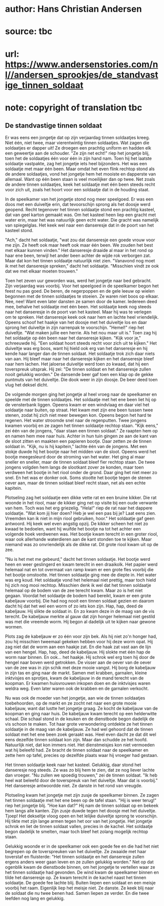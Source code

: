 # author: Hans Christian Andersen
# source: tbc
# url: https://www.andersenstories.com/nl//andersen_sprookjes/de_standvastige_tinnen_soldaat
# note: copyright of translation tbc

## De standvastige tinnen soldaat 

Er was eens een jongetje dat op zijn verjaardag tinnen soldaatjes kreeg.
Niet één, niet twee, maar vierentwintig tinnen soldaatjes.
Wat zagen die soldaatjes er dapper uit! Ze droegen een prachtig uniform
en hadden elk een geweertje aan de schouder.
"Ze zijn net echt!" riep het jongetje blij, toen het de soldaatjes één
voor één in zijn hand nam.
Toen hij het laatste soldaatje vastpakte, zag het jongetje iets heel
bijzonders. Het was een soldaatje met maar één been. Maar omdat het even
flink rechtop stond als de andere soldaatjes, vond het jongetje hem het
mooiste en dapperste van allemaal. Want op één been staan is veel
moeilijker dan op twee.
Net zoals de andere tinnen soldaatjes, keek het soldaatje met één been
steeds recht voor zich uit, zoals het hoort voor een soldaatje dat in de
houding staat.

In de speelkamer van het jongetje stond nog meer speelgoed. Er was een
doos met een duiveltje erin, dat tevoorschijn sprong als het doosje werd
geopend.
Recht tegenover het tinnen soldaatje stond een prachtig kasteel, dat van
geel karton gemaakt was. Om het kasteel heen liep een gracht met water
erin, maar het was natuurlijk geen echt water. Die gracht was namelijk
van spiegelglas.
Het keek wel naar een danseresje dat in de poort van het kasteel stond.

"Ach," dacht het soldaatje, "wat zou dat danseresje een goede vrouw
voor me zijn. Ze heeft ook maar heeft ook maar één been. We zouden het
best met elkaar kunnen vinden."
Het danseresje draaide al maar in het rond op haar ene been, terwijl het
ander been achter de wijde rok verborgen zat. Maar dat kon het tinnen
soldaatje natuurlijk niet zien.
"Vanavond nog moet ik met het danseresje spreken," dacht het
soldaatje. "Misschien vindt ze ook dat we met elkaar moeten trouwen."

Toen het zeven uur geworden was, werd het jongetje naar bed gebracht.
Zijn verjaardag was voorbij.
Voor het speelgoed in de speelkamer begon het feest nu pas goed. De
beren, de negerpoppen en de gele leeuw op wielen begonnen met de tinnen
soldaatjes te stoeien. Ze waren niet boos op elkaar. Nee, nee! Want even
later dansten ze samen door de kamer. Iedereen deed mee, behalve het
soldaatje met één been.
Het soldaatje keek nog steeds naar het danseresje in de poort van het
kasteel. Maar hij was te verlegen om te spreken. Het danseresje keek ook
naar hem en lachte heel vriendelijk.
Opeens schoof het haakje van het doosje met het duiveltje los en daar
sprong het duiveltje in zijn narrenpak te voorschijn.
"Hemel!" riep het duiveltje. "Wat maken jullie een herrie. Als het
nou maar uit is." Toen zag hij het soldaatje op één been naar het
danseresje kijken.
"Kijk voor je," schreeuwde hij. "Een soldaat hoort steeds recht voor
zich uit te kijken."
Het duiveltje was erg boos, want hij hield ook erg van het danseresje en
hij kende haar langer dan de tinnen soldaat.
Het soldaatje trok zich daar niets van aan. Hij bleef maar naar het
danseresje kijken en het danseresje bleef naar hem lachen. Het jaloerse
duiveltje werd toen zo kwaad, dat hij een toverspreuk uitsprak. Hij zei:
"De tinnen soldaat en het danseresje zullen nooit gelukkig worden."
De dansende beer gaf toen een klap op de gekke puntmuts van het
duiveltje. Die dook weer in zijn doosje. De beer deed toen vlug het
deksel dicht.

De volgende morgen ging het jongetje al heel vroeg naar de speelkamer en
speelde met de tinnen soldaatjes.
Het soldaatje met het ene been liet hij op de vensterbank liggen. Opeens
kwam er een windvlaag en daar viel het soldaatje naar buiten, op straat.
Het kwam met zijn ene been tussen twee stenen, zodat hij zich niet meer
bewegen kon.
Opeens begon het hard te regenen. Het water stroomde snel naar de
regenputten.
Twee jongens kwamen voorbij en ze zagen het tinnen soldaatje rechtop
staan.
"Kijk eens," zei één van de jongens, "daar staan een tinnen
soldaat."
Ze raapten hem op en namen hem mee naar huis. Achter in hun tuin gingen
ze aan de kant van de sloot zitten en maakten een papieren bootje. Daar
zetten ze de tinnen soldaat in.
"Kijk, nu is hij kapitein," lachte één van de jongens.
Met een stokje duwde hij het bootje naar het midden van de sloot. Opeens
werd het bootje meegesleurd door de stroming van het water. Het ging al
maar sneller en sneller, maar de tinnen soldaat bleef fier rechtop
staan.
De twee jongens volgden hem langs de slootkant zover ze konden, maar
toen verdween het bootje in het riool onder de grond.
Daar ging het niet meer zo snel. En het was er donker ook. Soms stootte
het bootje tegen de stenen oever aan, maar de tinnen soldaat bleef recht
staan, net als een echte kapitein.

Plotseling zag het soldaatje een dikke vette rat en een bruine kikker.
Die rat woonde in het riool, maar de kikker ging net op visite bij een
oude verwante van hem. Toch was het erg griezelig.
"Hela!" riep de rat naar het dappere soldaatje. "Wat kom jij hier
doen? Heb je wel een pas bij je? Laat eens zien. Vreemden kan ik niet in
mijn riool gebruiken, hoor."
Het soldaatje gaf geen antwoord. Hij keek wel even angstig opzij.
De kikker scheen het niet zo kwaad te bedoelen, want hij wuifde het
bootje na tot het achter een volgende hoek verdwenen was.
Het bootje kwam terecht in een groter riool, waar ook allerhande
waterdieren aan de kant stonden toe te kijken. Maar niemand was zo
onvriendelijk als de dikke rat.
Dit grote riool kwam uit op de zee.

"Nu is het met me gebeurd," dacht het tinnen soldaatje.
Het bootje werd heen en weer geslingerd en kwam terecht in een
draaikolk. Het papier werd helemaal nat en tot overmaat van ramp kwam er
een grote fles voorbij die het bootje omstootte. Het tinnen soldaatje
ging mee de diepte in. Het water was erg koud.
Het soldaatje vond het helemaal niet prettig, maar toch hield hij zich
nog mooi rechtop.
Misschien denk ik wel dat het tinnen soldaatje helemaal op de bodem van
de zee terecht kwam. Maar zo is het niet gegaan. Voordat het soldaatje
de bodem had bereikt, kwam er een grote kabeljauw voorbij. Die had nog
nooit een tinnen soldaat gezien en daarom dacht hij dat het wel een worm
of zo iets kon zijn.
Hap, hap, deed de kabeljauw. Hij slikte de soldaat in. En zo kwam deze
in de maag van de vis terecht.
De kabeljauw merkte al gauw dat zijn honger helemaal niet gestild was
met die vreemde worm. Hij begon al dadelijk uit te kijken naar gewone
wormen.

Plots zag de kabeljauw er zo één voor zijn bek. Als hij niet zo'n
honger had, zou hij misschien tweemaal gekeken hebben voor hij deze worm
opat. Hij zag niet dat de worm aan een haakje zat. En die haak zat vast
aan de lijn van een hengel. Hap, hap, deed de kabeljauw. Hij slokte met
één hap de worm naar binnen. En ook... het haakje.
Hij schrok wel erg toen hij door de hengel naar boven werd getrokken.
De visser aan de oever van de oever van de zee was in zijn schik met
deze mooie vangst. Hij borg de kabeljauw in zijn tas en ging naar de
markt.
Samen met krabben, garnalen, kleine inktvisjes en sprotjes, kwam de
kabeljauw in de mand terecht van de koopman. Er kwamen huisvrouwen
inkopen doen en de inktvisjes waren weldra weg. Even later waren ook de
krabben en de garnalen verkocht.

Nu was ook de moeder van het jongetje, aan wie de tinnen soldaatjes
toebehoorden, op de markt en ze zocht net naar een grote mooie
kabeljauw, want dat lustte het jongetje graag. Ze kocht de kabeljauw van
de koopman en ging naar huis.
De kabeljauw kwam terecht op een helderwitte schaal. Die schaal stond in
de keuken en de dienstbode begon dadelijk de vis schoon te maken. Tot
haar grote verwondering ontdekte ze het tinnen soldaatje in de maag van
de kabeljauw. Ze had wel gehoord dat de tinnen soldaat met het ene been
zoek geraakt was. Heel even dacht ze dat dit wel eens dezelfde tinnen
soldaat kon zijn. Maar dan schudde ze het hoofd. Natuurlijk niet, dat
kon immers niet. Het dienstmeisjes kon niet vermoeden wat hij beleefd
had.
Ze bracht de tinnen soldaat naar de speelkamer en zette hem op tafel,
precies op dezelfde plaats waar hij vroeger had gestaan.

Het tinnen soldaatje keek naar het kasteel. Gelukkig, daar stond het
danseresje nog steeds.
Ze was zo blij hem te zien, dat ze nog liever lachte dan vroeger.
"Nu zullen we spoedig trouwen," zei de tinnen soldaat. "Ik heb heel
wat beleefd door de toverspreuk van het duiveltje. Maar dat is
voorbij."
Het danseresje antwoordde niet. Ze danste in het rond van vreugde.

Plotseling kwam het jongetje met zijn zusje de speelkamer binnen. Ze
zagen het tinnen soldaatje met het ene been op de tafel staan.
"Hij is weer terug!" riep het jongetje blij. "Hoe kan dat?"
Hij nam de tinnen soldaat op en bekeek hem langs alle kanten.
Zijn zusje duwde tegen het doosje met het duiveltje.
Tjoep! Het dekseltje vloog open en het lelijke duiveltje sprong te
voorschijn. Hij tikte met zijn lange armen tegen het oor van het
jongetje.
Het jongetje schrok en liet de tinnen soldaat vallen, precies in de
kachel. Het soldaatje begon dadelijk te smelten, maar toch bleef het
zolang mogelijk rechtop staan.

Gelukkig woonde er in de speelkamer ook een goede fee en die had het
niet begrepen op de toverspreuken van het duiveltje. Ze zwaaide met haar
toverstaf en fluisterde: "Het tinnen soldaatje en het danseresje zullen
ergens anders weer gaan leven en ze zullen gelukkig worden."
Net op dat ogenblik kwam de dienstbode binnen, om het jongetje te
vertellen waar ze het tinnen soldaatje had gevonden. De wind kwam de
speelkamer binnen en tilde het danseresje op. Ze kwam terecht in de
kachel naast het tinnen soldaatje. De goede fee lachte blij.
Buiten liepen een soldaat en een meisje voorbij het raam. Eigenlijk liep
het meisje niet. Ze danste. Ze keek blij naar de soldaat die nu twee
benen had. Samen liepen ze verder. En die twee leefden nog lang en
gelukkig.
